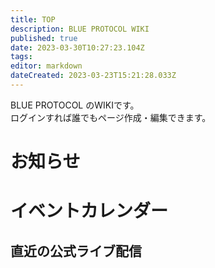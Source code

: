 ```yaml
---
title: TOP
description: BLUE PROTOCOL WIKI
published: true
date: 2023-03-30T10:27:23.104Z
tags: 
editor: markdown
dateCreated: 2023-03-23T15:21:28.033Z
---
```


BLUE PROTOCOL のWIKIです。  
ログインすれば誰でもページ作成・編集できます。

# お知らせ
<div id="news"></div>

# イベントカレンダー
<div id="calendar"></div>

## 直近の公式ライブ配信
<div id="live"></div>